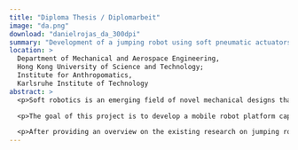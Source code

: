 ```yaml
---
title: "Diploma Thesis / Diplomarbeit"
image: "da.png"
download: "danielrojas_da_300dpi"
summary: "Development of a jumping robot using soft pneumatic actuators"
location: >
  Department of Mechanical and Aerospace Engineering,
  Hong Kong University of Science and Technology;
  Institute for Anthropomatics,
  Karlsruhe Institute of Technology
abstract: >
  <p>Soft robotics is an emerging field of novel mechanical designs that create compliant and tolerant structures out of flexible materials, attempting to reduce the complexity of both their hardware and software to compensate for or eliminate some of the constraints set by traditional ’hard’ robots such as low adaptability or high complexity. At the same time, jumping is a very interesting method of locomotion, with the animal kingdom providing myriads of very diverse and successful examples. The study of jumping or hopping robots could prove extremely useful in situations such as rough terrain, high obstacles and other complex environments.</p>

  <p>The goal of this project is to develop a mobile robot platform capable of jumping locomotion using soft, silcone elastomer based pneumatic actuators as legs that accelerate the platform upwards by expanding rapidly upon applying internal air pressure. The robot is able to control the direction of the jump by altering the timing patterns in which the individual legs are activated. It is equipped with on-board electronics that allow controlling and logging the jumping performance.</p>

  <p>After providing an overview on the existing research on jumping robots, fluidic actuation and soft robotics, the actuators themselves are designed, tested and their static and dynamic behavior characterized. Then, the robot platform is developed, including the structural design, the pneumatic system, the electronics and the control software. A protocol is implemented to allow wireless communication between the robot and a PC. A tetherless version with on-board electrical and pneumatic supply is also presented. Afterwards, several experiments are conducted to evaluate and improve the jumping performance with regards to height, distance and direction, and the insights gained are compiled to gauge the usefulness of such robotic systems. Furthermore, challenges encountered and pointers for further research are outlined.</p>
---
```

